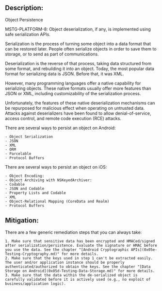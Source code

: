 ## Description:

Object Persistence

MSTG-PLATFORM-8: Object deserialization, if any, is implemented using safe serialization APIs.

Serialization is the process of turning some object into a data format that can be restored later. People often serialize objects in order to save them to storage, or to send as part of communications.

Deserialization is the reverse of that process, taking data structured from some format, and rebuilding it into an object. Today, the most popular data format for serializing data is JSON. Before that, it was XML.

However, many programming languages offer a native capability for serializing objects. These native formats usually offer more features than JSON or XML, including customizability of the serialization process.

Unfortunately, the features of these native deserialization mechanisms can be repurposed for malicious effect when operating on untrusted data. Attacks against deserializers have been found to allow denial-of-service, access control, and remote code execution (RCE) attacks.

There are several ways to persist an object on Android:

	- Object Serialization
	- JSON
	- XML
	- ORM
	- Parcelable
	- Protocol Buffers

There are several ways to persist an object on iOS:

	- Object Encoding:
	- Object Archiving with NSKeyedArchiver:
	- Codable
	- JSON and Codable
	- Property Lists and Codable
	- XML
	- Object-Relational Mapping (CoreData and Realm)
	- Protocol Buffers


## Mitigation:

There are a few generic remediation steps that you can always take:

	1. Make sure that sensitive data has been encrypted and HMACed/signed after serialization/persistence. Evaluate the signature or HMAC before you use the data. See the chapter "[Android Cryptographic APIs](0x05e-Testing-Cryptography.md)" for more details.
	2. Make sure that the keys used in step 1 can't be extracted easily. The user and/or application instance should be properly authenticated/authorized to obtain the keys. See the chapter "[Data Storage on Android](0x05d-Testing-Data-Storage.md)" for more details.
	3. Make sure that the data within the de-serialized object is carefully validated before it is actively used (e.g., no exploit of business/application logic).
